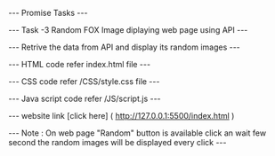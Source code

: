--- Promise Tasks ---

--- Task -3 Random FOX Image diplaying web page using API ---

--- Retrive the data from API and display its random images ---

--- HTML code refer index.html file ---

--- CSS code refer /CSS/style.css file ---

--- Java script code refer /JS/script.js ---

--- website link [click here] ( http://127.0.0.1:5500/index.html )

--- Note : On web page "Random" button is available click an wait few second the random images will be displayed every click ---
